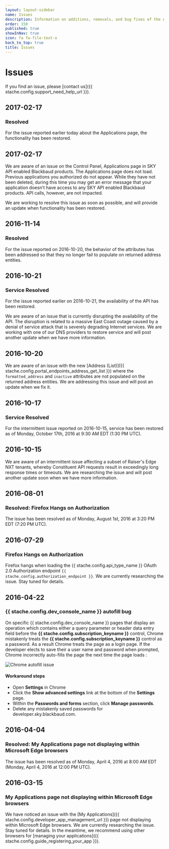 ```yaml
---
layout: layout-sidebar
name: Issues
description: Information on additions, removals, and bug fixes of the API.
order: 150
published: true
showInNav: true
icon: fa fa-file-text-o
back_to_top: true
title: Issues
---
```


# Issues
If you find an issue, please [contact us]({{ stache.config.support_need_help_url }}).

## 2017-02-17
### Resolved
For the issue reported earlier today about the Applications page, the functionality has been restored. 

## 2017-02-17
We are aware of an issue on the Control Panel, Applications page in SKY API enabled Blackbaud products. The Applications page does not load. Previous applications you authorized do not appear. While they have not been deleted, during this time you may get an error message that your application doesn’t have access to any SKY API enabled Blackbaud products. API calls, however, are not impacted. 

We are working to resolve this issue as soon as possible, and will provide an update when functionality has been restored. 


## 2016-11-14
### Resolved
For the issue reported on 2016-10-20, the behavior of the attributes has been addressed so that they no longer fail to populate on returned address entities.

## 2016-10-21
### Service Resolved
For the issue reported earlier on 2016-10-21, the availability of the API has been restored.

We are aware of an issue that is currently disrupting the availability of the API. The disruption is related to a massive East Coast outage caused by a denial of service attack that is severely degrading Internet services. We are working with one of our DNS providers to restore service and will post another update when we have more information. 

## 2016-10-20
We are aware of an issue with the new [Address (List)]({{ stache.config.portal_endpoints_address_get_list }}) where the `formatted_address` and `inactive` attributes are not populated on the returned address entities. We are addressing this issue and will post an update when we fix it.

## 2016-10-17
### Service Resolved
For the intermittent issue reported on 2016-10-15, service has been restored as of Monday, October 17th, 2016 at 9:30 AM EDT (1:30 PM UTC).

## 2016-10-15
We are aware of an intermittent issue affecting a subset of Raiser's Edge NXT tenants, whereby Constituent API requests result in exceedingly long response times or timeouts.  We are researching the issue and will post another update soon when we have more information.

## 2016-08-01

### Resolved: Firefox Hangs on Authorization

The issue has been resolved as of Monday, August 1st, 2016 at 3:20 PM EDT (7:20 PM UTC).

## 2016-07-29

### Firefox Hangs on Authorization

Firefox hangs when loading the {{ stache.config.api_type_name }} OAuth 2.0 Authorization endpoint <code class="language-http">{{ stache.config.authorization_endpoint }}</code>.
We are currently researching the issue. Stay tuned for details.

## 2016-04-22

### {{ stache.config.dev_console_name }} autofill bug

On specific {{ stache.config.dev_console_name }} pages that display an operation which contains either a query parameter or header data entry field before the **{{ stache.config.subscription_keyname }}** control, Chrome mistakenly treats the **{{ stache.config.subscription_keyname }}** control as a password. As a result Chrome treats the page as a login page. If the developer elects to save their a user name and password when prompted, Chrome incorrectly auto-fills the page the next time the page loads :

![Chrome autofill issue][issue_autofill]

#### Workaround steps

- Open **Settings** in Chrome
- Click the **Show advanced settings** link at the bottom of the **Settings** page.
- Within the **Passwords and forms** section, click **Manage passwords**.
- Delete any mistakenly saved passwords for developer.sky.blackbaud.com.

## 2016-04-04

### Resolved: My Applications page not displaying within Microsoft Edge browsers

The issue has been resolved as of Monday, April 4, 2016 at 8:00 AM EDT (Monday, April 4, 2016 at 12:00 PM UTC).

## 2016-03-15

### My Applications page not displaying within Microsoft Edge browsers

We have noticed an issue with the [My Applications]({{ stache.config.developer_app_management_url }}) page not displaying within Microsoft Edge browsers.  We are currently researching the issue.  Stay tuned for details. In the meantime, we recommend using other browsers for [managing your applications]({{ stache.config.guide_registering_your_app }}).

[issue_autofill]: /assets/img/issue_autofill_4_22_2016.jpg
